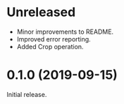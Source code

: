 
# Unreleased

* Minor improvements to README.
* Improved error reporting.
* Added Crop operation.

# 0.1.0 (2019-09-15)

Initial release.
